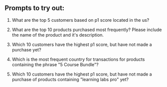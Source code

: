 ## Prompts to try out:

1. What are the top 5 customers based on p1 score located in the us?

2. What are the top 10 products purchased most frequently? Please include the name of the product and it's description. 

3. Which 10 customers have the highest p1 score, but have not made a purchase yet?

4. Which is the most frequent country for transactions for products containing the phrase "5 Course Bundle"?

5. Which 10 customers have the highest p1 score, but have not made a purchase of products containing "learning labs pro" yet?